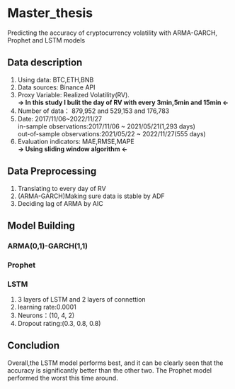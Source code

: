 # Master_thesis
 Predicting the accuracy of cryptocurrency volatility with ARMA-GARCH, Prophet and LSTM models

## Data description
1. Using data: BTC,ETH,BNB
2. Data sources: Binance API
3. Proxy Variable: Realized Volatility(RV).  
 **-> In this study I bulit the day of RV with every 3min,5min and 15min <-**  
4. Number of data： 879,952 and 529,153 and 176,783
5. Date: 2017/11/06~2022/11/27  
  in-sample observations:2017/11/06 ~ 2021/05/21(1,293 days)  
  out-of-sample observations:2021/05/22 ~ 2022/11/27(555 days)  
6. Evaluation indicators: MAE,RMSE,MAPE  
**-> Using sliding window algorithm <-**  
## Data Preprocessing
 1. Translating to every day of RV
 2. (ARMA-GARCH)Making sure data is stable by ADF
 3. Deciding lag of ARMA by AIC
## Model Building
### ARMA(0,1)-GARCH(1,1)
### Prophet
### LSTM  
 1. 3 layers of LSTM and 2 layers of connettion
 2. learning rate:0.0001
 3. Neurons：(10, 4, 2)
 4. Dropout rating:(0.3, 0.8, 0.8)
## Concludion
Overall,the LSTM model performs best, and it can be clearly seen that the accuracy is significantly better than the other two. The Prophet model performed the worst this time around.

